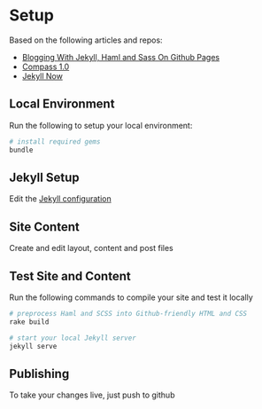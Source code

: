 Setup
=======

Based on the following articles and repos:

* [Blogging With Jekyll, Haml and Sass On Github Pages](http://agelber.com/blog/jekyll-haml-sass-on-github-pages/)
* [Compass 1.0](http://beta.compass-style.org/help/)
* [Jekyll Now](https://github.com/barryclark/jekyll-now)

## Local Environment

Run the following to setup your local environment:

```bash
# install required gems
bundle
```

## Jekyll Setup

Edit the [Jekyll configuration](_config.yml)

## Site Content

Create and edit layout, content and post files

## Test Site and Content

Run the following commands to compile your site and test it locally

```bash
# preprocess Haml and SCSS into Github-friendly HTML and CSS
rake build

# start your local Jekyll server
jekyll serve
```

## Publishing

To take your changes live, just push to github